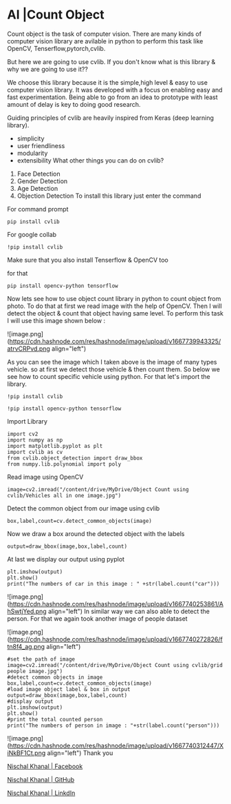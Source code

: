 # AI |Count Object

Count object is the task of computer vision. There are many kinds of computer vision library are avilable in python to perform this task like OpenCV, Tenserflow,pytorch,cvlib.

But here we are going to use cvlib. If you don't know what is this library & why we are going to use it??

We choose this library because it is the simple,high level & easy to use computer vision library. It was developed with a focus on enabling easy and fast experimentation. Being able to go from an idea to prototype with least amount of delay is key to doing good research.

Guiding principles of cvlib are heavily inspired from Keras (deep learning library).

- simplicity
- user friendliness
- modularity
- extensibility
What other things you can do on cvlib?

1. Face Detection
2. Gender Detection
3. Age Detection
4. Objection Detection
To install this library just enter the command

For command prompt
```
pip install cvlib
```
For google collab

```
!pip install cvlib
```
Make sure that you also install Tenserflow & OpenCV too

for that

```
pip install opencv-python tensorflow
```
Now lets see how to use object count library in python to count object from photo. To do that at first we read image with the help of OpenCV. Then I will detect the object & count that object having same level. To perform this task I will use this image shown below :

![image.png](https://cdn.hashnode.com/res/hashnode/image/upload/v1667739943325/atrvCRPvd.png align="left")

As you can see the image which I taken above is the image of many types vehicle. so at first we detect those vehicle & then count them. So below we see how to count specific vehicle using python. For that let's import the library.

```
!pip install cvlib
```
```
!pip install opencv-python tensorflow
```
Import Library
```
import cv2
import numpy as np
import matplotlib.pyplot as plt
import cvlib as cv
from cvlib.object_detection import draw_bbox
from numpy.lib.polynomial import poly
```
Read image using OpenCV
```
image=cv2.imread("/content/drive/MyDrive/Object Count using cvlib/Vehicles all in one image.jpg")
```
Detect the common object from our image using cvlib
```
box,label,count=cv.detect_common_objects(image)
```
Now we draw a box around the detected object with the labels
```
output=draw_bbox(image,box,label,count)
```
At last we display our output using pyplot
```
plt.imshow(output)
plt.show()
print("The numbers of car in this image : " +str(label.count("car")))
```

![image.png](https://cdn.hashnode.com/res/hashnode/image/upload/v1667740253861/AhSwtjYed.png align="left")
In similar way we can also able to detect the person. For that we again took another image of people dataset

![image.png](https://cdn.hashnode.com/res/hashnode/image/upload/v1667740272826/ftn8f4_ag.png align="left")
```
#set the path of image
image=cv2.imread("/content/drive/MyDrive/Object Count using cvlib/grid people image.jpg")
#detect common objects in image
box,label,count=cv.detect_common_objects(image)
#load image object label & box in output
output=draw_bbox(image,box,label,count)
#display output
plt.imshow(output)
plt.show()
#print the total counted person
print("The numbers of person in image : "+str(label.count("person")))
```

![image.png](https://cdn.hashnode.com/res/hashnode/image/upload/v1667740312447/XiNkBF1Ct.png align="left")
Thank you

[Nischal Khanal | Facebook](https://www.facebook.com/nischal.khanal69/)

[Nischal Khanal | GitHub](https://github.com/Hunter-420/Hunter-420)

[Nischal Khanal | LinkdIn](https://www.linkedin.com/in/nischalkhanal/)
